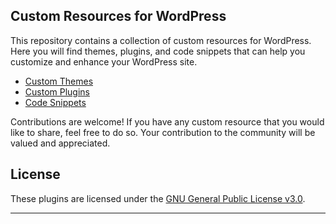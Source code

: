 ## Custom Resources for WordPress

This repository contains a collection of custom resources for WordPress. Here you will find themes, plugins, and code snippets that can help you customize and enhance your WordPress site.

- [Custom Themes](themes/)
- [Custom Plugins](plugins/)
- [Code Snippets](snippets/)

Contributions are welcome! If you have any custom resource that you would like to share, feel free to do so. Your contribution to the community will be valued and appreciated.


## License

These plugins are licensed under the [GNU General Public License v3.0](https://www.gnu.org/licenses/gpl-3.0.html).

---

